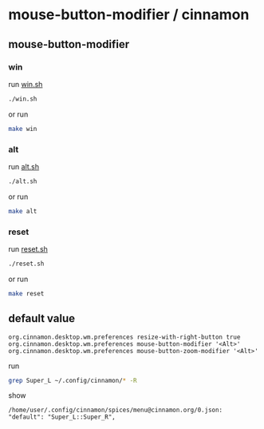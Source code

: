 

# mouse-button-modifier / cinnamon


## mouse-button-modifier

### win

run [win.sh](win.sh)

``` sh
./win.sh
```

or run

``` sh
make win
```


### alt

run [alt.sh](alt.sh)

``` sh
./alt.sh
```

or run

``` sh
make alt
```


### reset

run [reset.sh](reset.sh)

``` sh
./reset.sh
```

or run

``` sh
make reset
```


## default value

```
org.cinnamon.desktop.wm.preferences resize-with-right-button true
org.cinnamon.desktop.wm.preferences mouse-button-modifier '<Alt>'
org.cinnamon.desktop.wm.preferences mouse-button-zoom-modifier '<Alt>'
```

run

``` sh
grep Super_L ~/.config/cinnamon/* -R
```

show

```
/home/user/.config/cinnamon/spices/menu@cinnamon.org/0.json:        "default": "Super_L::Super_R",
```


